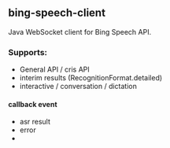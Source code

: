 ## bing-speech-client

Java WebSocket client for Bing Speech API.

### Supports:

* General API / cris API
* interim results (RecognitionFormat.detailed)
* interactive / conversation / dictation

#### callback event

* asr result
* error
*
